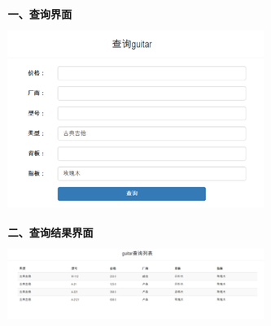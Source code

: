 一、查询界面
------- 
![查询界面](https://github.com/DeathKL/mis2/blob/master/guitarV1/Img/1%20-%20%E5%89%AF%E6%9C%AC.png)

二、查询结果界面
------- 
![查询结果界面](https://github.com/DeathKL/mis2/blob/master/guitarV1/Img/2.png)
